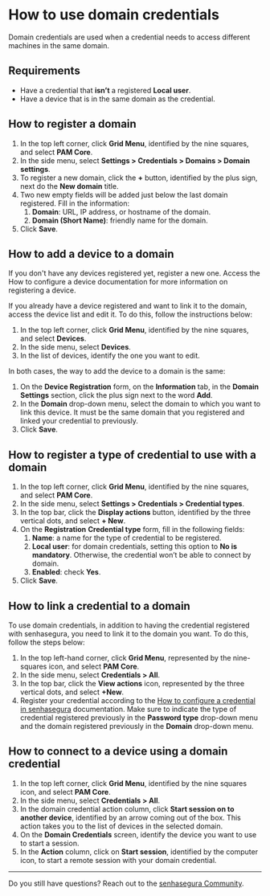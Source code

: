 # How to use domain credentials

Domain credentials are used when a credential needs to access different machines in the same domain.

## Requirements

- Have a credential that **isn’t** a registered **Local user**.
- Have a device that is in the same domain as the credential.

## How to register a domain

1. In the top left corner, click **Grid Menu**, identified by the nine squares, and select **PAM Core**.
2. In the side menu, select **Settings > Credentials > Domains > Domain settings**.
3. To register a new domain, click the **+** button, identified by the plus sign, next do the **New domain** title.
4. Two new empty fields will be added just below the last domain registered. Fill in the information:
    1. **Domain**: URL, IP address, or hostname of the domain.
    2. **Domain (Short Name)**: friendly name for the domain.
5. Click **Save**.

## How to add a device to a domain

If you don't have any devices registered yet, register a new one. Access the How to configure a device documentation for more information on registering a device.

If you already have a device registered and want to link it to the domain, access the device list and edit it. To do this, follow the instructions below:

1. In the top left corner, click **Grid Menu**, identified by the nine squares, and select **Devices**.
2. In the side menu, select **Devices**.
3. In the list of devices, identify the one you want to edit.

In both cases, the way to add the device to a domain is the same:

1. On the **Device Registration** form, on the **Information** tab, in the **Domain Settings** section, click the plus sign next to the word **Add**.
2. In the **Domain** drop-down menu, select the domain to which you want to link this device. It must be the same domain that you registered and linked your credential to previously.
3. Click **Save**.

## How to register a type of credential to use with a domain

1. In the top left corner, click **Grid Menu**, identified by the nine squares, and select **PAM Core**.
2. In the side menu, select **Settings > Credentials > Credential types**.
3. In the top bar, click the **Display actions** button, identified by the three vertical dots, and select **+ New**.
4. On the **Registration** **Credential type** form, fill in the following fields:
    1. **Name**: a name for the type of credential to be registered.
    2. **Local user**: for domain credentials, setting this option to **No is mandatory**. Otherwise, the credential won’t be able to connect by domain.
    3. **Enabled**: check **Yes**.
5. Click **Save**.

## How to link a credential to a domain

To use domain credentials, in addition to having the credential registered with senhasegura, you need to link it to the domain you want. To do this, follow the steps below:

1. In the top left-hand corner, click **Grid Menu**, represented by the nine-squares icon, and select **PAM Core**.
2. In the side menu, select **Credentials > All**.
3. In the top bar, click the **View actions** icon, represented by the three vertical dots, and select **+New**.
4. Register your credential according to the [How to configure a credential in senhasegura](https://docs.senhasegura.io/v3-33/docs/en/pam-how-to-set-up-a-credential-in-senhasegura) documentation. Make sure to indicate the type of credential registered previously in the **Password type** drop-down menu and the domain registered previously in the **Domain** drop-down menu.

## How to connect to a device using a domain credential

1. In the top left corner, click **Grid Menu**, identified by the nine squares icon, and select **PAM Core**.
2. In the side menu, select **Credentials > All**.
3. In the domain credential action column, click **Start session on to another device**, identified by an arrow coming out of the box. This action takes you to the list of devices in the selected domain.
4. On the **Domain Credentials** screen, identify the device you want to use to start a session.
5. In the **Action** column, click on **Start session**, identified by the computer icon, to start a remote session with your domain credential.

***

Do you still have questions? Reach out to the [senhasegura Community](https://community.senhasegura.io/).